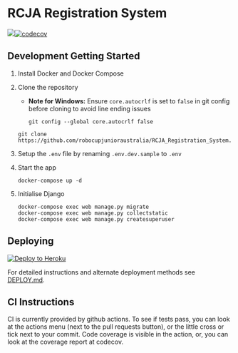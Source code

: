 # RCJA Registration System

![](https://github.com/robocupjunioraustralia/RCJA_Registration_System/actions/workflows/django-ci.yml/badge.svg
)[![codecov](https://codecov.io/gh/robocupjunioraustralia/RCJA_Registration_System/graph/badge.svg?token=TGG6NwrrJw)](https://codecov.io/gh/robocupjunioraustralia/RCJA_Registration_System)

## Development Getting Started

1. Install Docker and Docker Compose

2. Clone the repository
    - **Note for Windows:** Ensure `core.autocrlf` is set to `false` in git config before cloning to avoid line ending issues
        ```
        git config --global core.autocrlf false
        ``` 
    ```
    git clone https://github.com/robocupjunioraustralia/RCJA_Registration_System.git
    ```
3. Setup the ```.env``` file by renaming ```.env.dev.sample``` to ```.env```

4. Start the app
    ```
    docker-compose up -d
    ```

5. Initialise Django
    ```
    docker-compose exec web manage.py migrate
    docker-compose exec web manage.py collectstatic
    docker-compose exec web manage.py createsuperuser
    ```

## Deploying

[![Deploy to Heroku](https://www.herokucdn.com/deploy/button.svg)](https://heroku.com/deploy)

For detailed instructions and alternate deployment methods see [DEPLOY.md](DEPLOY.md).

## CI Instructions

CI is currently provided by github actions. To see if tests pass, you can look at the actions menu (next to the pull requests button), or the little cross or tick next to your commit. Code coverage is visible in the action, or, you can look at the coverage report at codecov.

